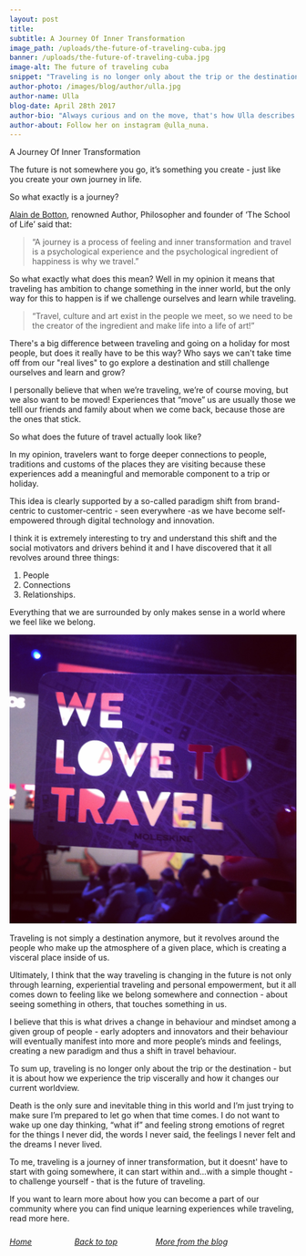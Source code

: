 ```yaml
---
layout: post
title:
subtitle: A Journey Of Inner Transformation
image_path: /uploads/the-future-of-traveling-cuba.jpg
banner: /uploads/the-future-of-traveling-cuba.jpg
image-alt: The future of traveling cuba
snippet: "Traveling is no longer only about the trip or the destination - it's about how we experience."
author-photo: /images/blog/author/ulla.jpg
author-name: Ulla
blog-date: April 28th 2017
author-bio: "Always curious and on the move, that's how Ulla describes herself. She is a passionate traveler and digital nomad and also the founder of Learn With Locals."
author-about: Follow her on instagram @ulla_nuna.
---
```



A Journey Of Inner Transformation

The future is not somewhere you go, it’s something you create - just like you create your own journey in life.

So what exactly is a journey?

[Alain de Botton](http://alaindebotton.com/), renowned Author, Philosopher and founder of ‘The School of Life’ said that:

> “A journey is a process of feeling and inner transformation  and travel is a psychological experience and the psychological ingredient of happiness is why we travel.”

So what exactly what does this mean? Well in my opinion it means that traveling has ambition to change something in the inner world, but the only way for this to happen is if we challenge ourselves and learn while traveling.

> “Travel, culture and art exist in the people we meet, so we need to be the creator of the ingredient and make life into a life of art!”

There's a big difference between traveling and going on a holiday for most people, but does it really have to be this way? Who says we can't take time off from our "real lives" to go explore a destination and still challenge ourselves and learn and grow?

I personally believe that when we’re traveling, we’re of course moving, but we also want to be moved! Experiences that “move” us are usually those we telll our friends and family about when we come back, because those are the ones that stick.

So what does the future of travel actually look like?

In my opinion, travelers want to forge deeper connections to people, traditions and customs of the places they are visiting because these experiences add a meaningful and memorable component to a trip or holiday.

This idea is clearly supported by a so-called paradigm shift from brand-centric to customer-centric - seen everywhere -as we have become self-empowered through digital technology and innovation.

I think it is extremely interesting to try and understand this shift and the social motivators and drivers behind it and I have discovered that it all revolves around three things:

1. People
2. Connections
3. Relationships.

Everything that we are surrounded by only makes sense in a world where we feel like we belong.

![](/uploads/versions/we-love-to-travel---x----1520-1530x---.png)

Traveling is not simply a destination anymore, but it revolves around the people who make up the atmosphere of a given place, which is creating a visceral place inside of us.

Ultimately, I think that the way traveling is changing in the future is not only through learning, experiential traveling and personal empowerment, but it all comes down to feeling like we belong somewhere and connection - about seeing something in others, that touches something in us.

I believe that this is what drives a change in behaviour and mindset among a given group of people - early adopters and innovators and their behaviour will eventually manifest into more and more people’s minds and feelings, creating a new paradigm and thus a shift in travel behaviour.

To sum up, traveling is no longer only about the trip or the destination - but it is about how we experience the trip viscerally and how it changes our current worldview.

Death is the only sure and inevitable thing in this world and I’m just trying to make sure I’m prepared to let go when that time comes. I do not want to wake up one day thinking, “what if” and feeling strong emotions of regret for the things I never did, the words I never said, the feelings I never felt and the dreams I never lived.

To me, traveling is a journey of inner transformation, but it doesnt' have to start with going somewhere, it can start within and…with a simple thought - to challenge yourself - that is the future of traveling.

If you want to learn more about how you can become a part of our community where you can find unique learning experiences while traveling, read more here.

##### #

###### [Home](/)&nbsp; &nbsp; &nbsp; &nbsp; &nbsp; &nbsp; &nbsp; &nbsp; &nbsp; &nbsp;[Back to top](/2017/04/28/the-future-of-traveling.html)&nbsp;&nbsp; &nbsp; &nbsp; &nbsp; &nbsp; &nbsp; &nbsp; &nbsp;&nbsp;[More from the blog](/blog.html)
